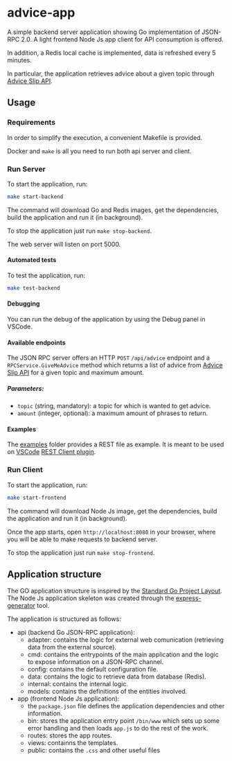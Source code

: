 # advice-app
A simple backend server application showing Go implementation of JSON-RPC 2.0. A light frontend Node Js app client for API consumption is offered.

In addition, a Redis local cache is implemented, data is refreshed every 5 minutes.

In particular, the application retrieves advice about a given topic through [Advice Slip API](https://api.adviceslip.com/). 

## Usage

### Requirements

In order to simplify the execution, a convenient Makefile is provided.

Docker and `make` is all you need to run both api server and client.

### Run Server
To start the application, run:
```bash
make start-backend
```

The command will download Go and Redis images, get the dependencies, build the application and run it (in background).

To stop the application just run `make stop-backend`.

The web server will listen on port 5000.

#### Automated tests

To test the application, run:
```bash
make test-backend
```

#### Debugging

You can run the debug of the application by using the Debug panel in VSCode.

#### Available endpoints

The JSON RPC server offers an HTTP `POST` `/api/advice` endpoint and a `RPCService.GiveMeAdvice` method which returns a list of advice from [Advice Slip API](https://api.adviceslip.com/) for a given topic and maximum amount.

##### Parameters:
- `topic` (string, mandatory): a topic for which is wanted to get advice.
- `amount` (integer, optional): a maximum amount of phrases to return.

#### Examples

The [examples](https://github.com/marcocharlie/advice-app/tree/master/api/docs/examples) folder provides a REST file as example. It is meant to be used on [VSCode](https://code.visualstudio.com/) [REST Client plugin](https://github.com/Huachao/vscode-restclient).

### Run Client
To start the application, run:
```bash
make start-frontend
```

The command will download Node Js image, get the dependencies, build the application and run it (in background).

Once the app starts, open `http://localhost:8080` in your browser, where you will be able to make requests to backend server.

To stop the application just run `make stop-frontend`.

## Application structure

The GO application structure is inspired by the [Standard Go Project Layout](https://github.com/golang-standards/project-layout).
The Node Js application skeleton was created through the [express-generator](https://expressjs.com/it/starter/generator.html) tool.

The application is structured as follows:

- api (backend Go JSON-RPC application):
    - adapter: contains the logic for external web comunication (retrieving data from the external source).
    - cmd: contains the entrypoints of the main application and the logic to expose information on a JSON-RPC channel.
    - config: contains the default configuration file.
    - data: contains the logic to retrieve data from database (Redis).
    - internal: contains the internal logic.
    - models: contains the definitions of the entities involved.
- app (frontend Node Js application):
    - the `package.json` file defines the application dependencies and other information.
    - bin: stores the application entry point `/bin/www` which sets up some error handling and then loads `app.js` to do the rest of the work. 
    - routes: stores the app routes.
    - views: containns the templates. 
    - public: contains the `.css` and other useful files